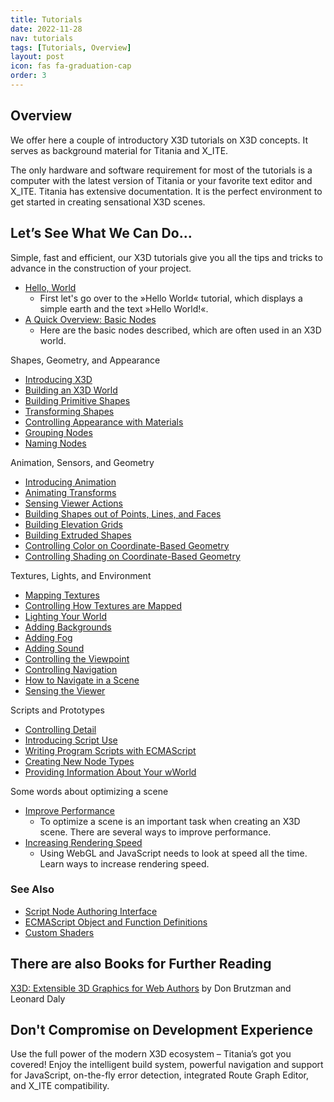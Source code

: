 ```yaml
---
title: Tutorials
date: 2022-11-28
nav: tutorials
tags: [Tutorials, Overview]
layout: post
icon: fas fa-graduation-cap
order: 3
---
```

## Overview

We offer here a couple of introductory X3D tutorials on X3D concepts. It serves as background material for Titania and X_ITE.

The only hardware and software requirement for most of the tutorials is a computer with the latest version of Titania or your favorite text editor and X_ITE. Titania has extensive documentation. It is the perfect environment to get started in creating sensational X3D scenes.

## Let’s See What We Can Do…

Simple, fast and efficient, our X3D tutorials give you all the tips and tricks to advance in the construction of your project.

- [Hello, World](hello-world/)
  - First let's go over to the »Hello World« tutorial, which displays a simple earth and the text »Hello World!«.
- [A Quick Overview: Basic Nodes](basic-nodes/)
  - Here are the basic nodes described, which are often used in an X3D world.

Shapes, Geometry, and Appearance

- [Introducing X3D](introducing-x3d/)
- [Building an X3D World](building-a-x3d-world/)
- [Building Primitive Shapes ](building-primitive-shapes/)
- [Transforming Shapes](transforming-shapes/)
- [Controlling Appearance with Materials ](controlling-appearance-with-materials/)
- [Grouping Nodes ](grouping-nodes/)
- [Naming Nodes](naming-nodes/)

Animation, Sensors, and Geometry

- [Introducing Animation](introducing-animation/)
- [Animating Transforms](animating-transforms/)
- [Sensing Viewer Actions](sensing-viewer-actions/)
- [Building Shapes out of Points, Lines, and Faces](building-shapes-out-of-points-lines-and-faces/)
- [Building Elevation Grids](building-elevation-grids/)
- [Building Extruded Shapes](building-extruded-shapes/)
- [Controlling Color on Coordinate-Based Geometry](controlling-color-on-coordinate-based-geometry/)
- [Controlling Shading on Coordinate-Based Geometry](controlling-shading-on-coordinate-based-geometry/)

Textures, Lights, and Environment

- [Mapping Textures](mapping-textures/)
- [Controlling How Textures are Mapped](controlling-how-textures-are-mapped/)
- [Lighting Your World](lighting-your-world/)
- [Adding Backgrounds](adding-backgrounds/)
- [Adding Fog](adding-fog/)
- [Adding Sound](adding-sound/)
- [Controlling the Viewpoint](controlling-the-viewpoint/)
- [Controlling Navigation](controlling-navigation/)
- [How to Navigate in a Scene](how-to-navigate-in-a-scene/)
- [Sensing the Viewer](sensing-the-viewer/)

Scripts and Prototypes

- [Controlling Detail](controlling-detail/)
- [Introducing Script Use](introducing-script-use/)
- [Writing Program Scripts with ECMAScript](writing-program-scripts-with-ecmascript/)
- [Creating New Node Types](creating-new-node-types/)
- [Providing Information About Your wWorld](providing-information-about-your-world/)

Some words about optimizing a scene

- [Improve Performance](improving-performance/)
  - To optimize a scene is an important task when creating an X3D scene. There are several ways to improve performance.
- [Increasing Rendering Speed](increasing-rendering-speed/)
  - Using WebGL and JavaScript needs to look at speed all the time. Learn ways to increase rendering speed.

### See Also

- [Script Node Authoring Interface](../reference/)
- [ECMAScript Object and Function Definitions](../reference/ecmascript-object-and-function-definitions/)
- [Custom Shaders](../custom-shaders/)

## There are also Books for Further Reading

[X3D: Extensible 3D Graphics for Web Authors](https://www.amazon.com/gp/product/012088500X?ie=UTF8&tag=x3dext3dgrafo-20&linkCode=as2&camp=1789&creative=9325&creativeASIN=012088500X) by Don Brutzman and Leonard Daly

## Don't Compromise on Development Experience

Use the full power of the modern X3D ecosystem – Titania’s got you covered! Enjoy the intelligent build system, powerful navigation and support for JavaScript, on-the-fly error detection, integrated Route Graph Editor, and X_ITE compatibility.
